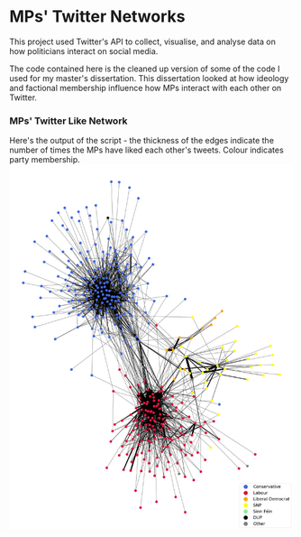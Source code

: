 # MPs' Twitter Networks 
This project used Twitter's API to collect, visualise, and analyse data on how politicians interact on social media. 

The code contained here is the cleaned up version of some of the code I used for my master's dissertation. This dissertation looked at how ideology and factional membership influence how MPs interact with each other on Twitter.

### MPs' Twitter Like Network 
Here's the output of the script - the thickness of the edges indicate the number of times the MPs have liked each other's tweets. Colour indicates party membership.
![alt text](https://github.com/hymeram/mp_twitter_networks/blob/main/like_network.png)
